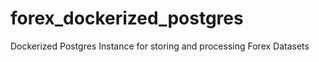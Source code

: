 # forex_dockerized_postgres
Dockerized Postgres Instance for storing and processing Forex Datasets 
